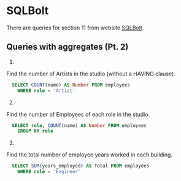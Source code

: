 # SQLBolt
There are queries for section 11 from website [SQLBolt](https://sqlbolt.com/lesson/select_queries_with_aggregates_pt_2).

## Queries with aggregates (Pt. 2)

1. 
Find the number of Artists in the studio (without a HAVING clause).
```sql
  SELECT COUNT(name) AS Number FROM employees
    WHERE role = 'Artist'
```
2. 
Find the number of Employees of each role in the studio.
```sql
  SELECT role, COUNT(name) AS Number FROM employees
    GROUP BY role
```
3. 
Find the total number of employee years worked in each building.
```sql
  SELECT SUM(years_employed) AS Total FROM employees
    WHERE role = 'Engineer'
```